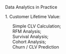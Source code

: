 Data Analytics in Practice
<p>1. Customer Lifetime Value:<p>
  <ol> <p>Simple CLV Calculation; <br>RFM Analysis; <br>Survival Analysis;<br> Cohort Analysis; <br>Churn / CLV Prediction<p><ol>
